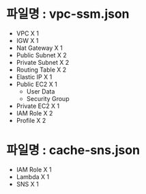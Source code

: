 # 파일명 : vpc-ssm.json
- VPC X 1
- IGW X 1
- Nat Gateway X 1
- Public Subnet X 2
- Private Subnet X 2
- Routing Table X 2
- Elastic IP X 1
- Public EC2 X 1
    - User Data
    - Security Group
- Private EC2 X 1
- IAM Role X 2
- Profile X 2

# 파일명 : cache-sns.json
- IAM Role X 1
- Lambda X 1
- SNS X 1
